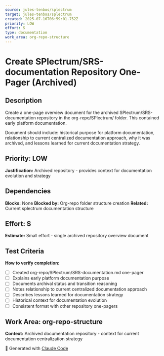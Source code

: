```yaml
---
source: jules-tenbos/splectrum
target: jules-tenbos/splectrum
created: 2025-07-16T06:59:01.752Z
priority: LOW
effort: S
type: documentation
work_area: org-repo-structure
---
```


# Create SPlectrum/SRS-documentation Repository One-Pager (Archived)

## Description
Create a one-page overview document for the archived SPlectrum/SRS-documentation repository in the org-repo/SPlectrum/ folder. This contained early platform documentation.

Document should include: historical purpose for platform documentation, relationship to current centralized documentation approach, why it was archived, and lessons learned for current documentation strategy.

## Priority: LOW
**Justification:** Archived repository - provides context for documentation evolution and strategy

## Dependencies
**Blocks:** None
**Blocked by:** Org-repo folder structure creation
**Related:** Current splectrum documentation structure

## Effort: S
**Estimate:** Small effort - single archived repository overview document

## Test Criteria
**How to verify completion:**
- [ ] Created org-repo/SPlectrum/SRS-documentation.md one-pager
- [ ] Explains early platform documentation purpose
- [ ] Documents archival status and transition reasoning
- [ ] Notes relationship to current centralized documentation approach
- [ ] Describes lessons learned for documentation strategy
- [ ] Historical context for documentation evolution
- [ ] Consistent format with other repository one-pagers

## Work Area: org-repo-structure
**Context:** Archived documentation repository - context for current documentation centralization strategy

🤖 Generated with [Claude Code](https://claude.ai/code)
